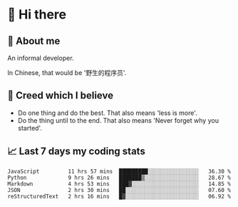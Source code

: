 # 👋 Hi there

## :speech_balloon: About me

An informal developer.

In Chinese, that would be '野生的程序员'.

## :see_no_evil: Creed which I believe

- Do one thing and do the best. That also means 'less is more'.
- Do the thing until to the end. That also means 'Never forget why you started'.

## :chart_with_upwards_trend: Last 7 days my coding stats

<!--START_SECTION:waka-->
```text
JavaScript         11 hrs 57 mins  █████████░░░░░░░░░░░░░░░░   36.30 % 
Python             9 hrs 26 mins   ███████▒░░░░░░░░░░░░░░░░░   28.67 % 
Markdown           4 hrs 53 mins   ███▓░░░░░░░░░░░░░░░░░░░░░   14.85 % 
JSON               2 hrs 30 mins   ██░░░░░░░░░░░░░░░░░░░░░░░   07.60 % 
reStructuredText   2 hrs 16 mins   █▓░░░░░░░░░░░░░░░░░░░░░░░   06.92 % 
```
<!--END_SECTION:waka-->

